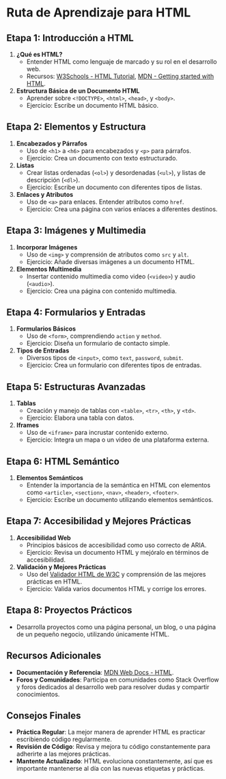 
# Ruta de Aprendizaje para HTML

## Etapa 1: Introducción a HTML
1. **¿Qué es HTML?**
   - Entender HTML como lenguaje de marcado y su rol en el desarrollo web.
   - Recursos: [W3Schools - HTML Tutorial](https://www.w3schools.com/html/), [MDN - Getting started with HTML](https://developer.mozilla.org/en-US/docs/Learn/HTML/Introduction_to_HTML/Getting_started).
2. **Estructura Básica de un Documento HTML**
   - Aprender sobre `<!DOCTYPE>`, `<html>`, `<head>`, y `<body>`.
   - Ejercicio: Escribe un documento HTML básico.

## Etapa 2: Elementos y Estructura
1. **Encabezados y Párrafos**
   - Uso de `<h1>` a `<h6>` para encabezados y `<p>` para párrafos.
   - Ejercicio: Crea un documento con texto estructurado.
2. **Listas**
   - Crear listas ordenadas (`<ol>`) y desordenadas (`<ul>`), y listas de descripción (`<dl>`).
   - Ejercicio: Escribe un documento con diferentes tipos de listas.
3. **Enlaces y Atributos**
   - Uso de `<a>` para enlaces. Entender atributos como `href`.
   - Ejercicio: Crea una página con varios enlaces a diferentes destinos.

## Etapa 3: Imágenes y Multimedia
1. **Incorporar Imágenes**
   - Uso de `<img>` y comprensión de atributos como `src` y `alt`.
   - Ejercicio: Añade diversas imágenes a un documento HTML.
2. **Elementos Multimedia**
   - Insertar contenido multimedia como video (`<video>`) y audio (`<audio>`).
   - Ejercicio: Crea una página con contenido multimedia.

## Etapa 4: Formularios y Entradas
1. **Formularios Básicos**
   - Uso de `<form>`, comprendiendo `action` y `method`.
   - Ejercicio: Diseña un formulario de contacto simple.
2. **Tipos de Entradas**
   - Diversos tipos de `<input>`, como `text`, `password`, `submit`.
   - Ejercicio: Crea un formulario con diferentes tipos de entradas.

## Etapa 5: Estructuras Avanzadas
1. **Tablas**
   - Creación y manejo de tablas con `<table>`, `<tr>`, `<th>`, y `<td>`.
   - Ejercicio: Elabora una tabla con datos.
2. **Iframes**
   - Uso de `<iframe>` para incrustar contenido externo.
   - Ejercicio: Integra un mapa o un video de una plataforma externa.

## Etapa 6: HTML Semántico
1. **Elementos Semánticos**
   - Entender la importancia de la semántica en HTML con elementos como `<article>`, `<section>`, `<nav>`, `<header>`, `<footer>`.
   - Ejercicio: Escribe un documento utilizando elementos semánticos.

## Etapa 7: Accesibilidad y Mejores Prácticas
1. **Accesibilidad Web**
   - Principios básicos de accesibilidad como uso correcto de ARIA.
   - Ejercicio: Revisa un documento HTML y mejóralo en términos de accesibilidad.
2. **Validación y Mejores Prácticas**
   - Uso del [Validador HTML de W3C](https://validator.w3.org/) y comprensión de las mejores prácticas en HTML.
   - Ejercicio: Valida varios documentos HTML y corrige los errores.

## Etapa 8: Proyectos Prácticos
- Desarrolla proyectos como una página personal, un blog, o una página de un pequeño negocio, utilizando únicamente HTML.

## Recursos Adicionales
- **Documentación y Referencia**: [MDN Web Docs - HTML](https://developer.mozilla.org/en-US/docs/Web/HTML).
- **Foros y Comunidades**: Participa en comunidades como Stack Overflow y foros dedicados al desarrollo web para resolver dudas y compartir conocimientos.

## Consejos Finales
- **Práctica Regular**: La mejor manera de aprender HTML es practicar escribiendo código regularmente.
- **Revisión de Código**: Revisa y mejora tu código constantemente para adherirte a las mejores prácticas.
- **Mantente Actualizado**: HTML evoluciona constantemente, así que es importante mantenerse al día con las nuevas etiquetas y prácticas.
